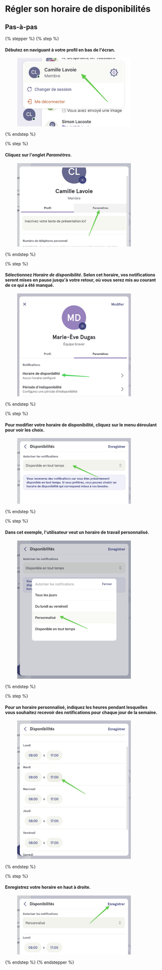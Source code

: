 # Régler son horaire de disponibilités

## Pas-à-pas

{% stepper %}
{% step %}
#### Débutez en naviguant à votre profil en bas de l'écran.

<div align="left"><figure><img src="../../.gitbook/assets/Régler son horaire de disponibilités et ses périodes dindisponibilité - Step 2.jpeg" alt="" width="375"><figcaption></figcaption></figure></div>
{% endstep %}

{% step %}
#### Cliquez sur l'onglet _Paramètres_.

<div align="left"><figure><img src="../../.gitbook/assets/Régler son horaire de disponibilités et ses périodes dindisponibilité - Step 3.jpeg" alt="" width="375"><figcaption></figcaption></figure></div>
{% endstep %}

{% step %}
#### Sélectionnez _**Horaire de disponibilité**_. Selon cet horaire, vos notifications seront mises en pause jusqu'à votre retour, où vous serez mis au courant de ce qui a été manqué.

<div align="left"><figure><img src="../../.gitbook/assets/Régler son horaire de disponibilités et ses périodes dindisponibilité - Step 4.jpeg" alt="" width="375"><figcaption></figcaption></figure></div>
{% endstep %}

{% step %}
#### Pour modifier votre horaire de disponibilité, cliquez sur le menu déroulant pour voir les choix.

<div align="left"><figure><img src="../../.gitbook/assets/Régler son horaire de disponibilités et ses périodes dindisponibilité - Step 5.jpeg" alt="" width="375"><figcaption></figcaption></figure></div>
{% endstep %}

{% step %}
#### Dans cet exemple, l'utilisateur veut un horaire de travail personnalisé.

<div align="left"><figure><img src="../../.gitbook/assets/Régler son horaire de disponibilités et ses périodes dindisponibilité - Step 6.jpeg" alt="" width="375"><figcaption></figcaption></figure></div>
{% endstep %}

{% step %}
#### Pour un horaire personnalisé, indiquez les heures pendant lesquelles vous souhaitez recevoir des notifications pour chaque jour de la semaine.

<div align="left"><figure><img src="../../.gitbook/assets/Régler son horaire de disponibilités et ses périodes dindisponibilité - Step 7.jpeg" alt="" width="375"><figcaption></figcaption></figure></div>
{% endstep %}

{% step %}
#### Enregistrez votre horaire en haut à droite.

<div align="left"><figure><img src="../../.gitbook/assets/Régler son horaire de disponibilités et ses périodes dindisponibilité - Step 8.jpeg" alt="" width="375"><figcaption></figcaption></figure></div>
{% endstep %}
{% endstepper %}
